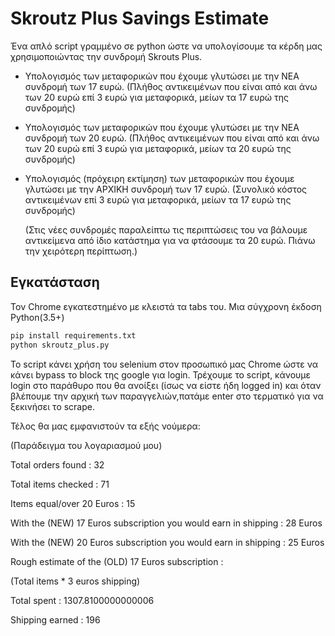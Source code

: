 # Skroutz Plus Savings Estimate

Ένα απλό script γραμμένο σε python ώστε να υπολογίσουμε τα κέρδη μας χρησιμοποιώντας την συνδρομή Skrouts Plus.

- Υπολογισμός των μεταφορικών που έχουμε γλυτώσει με την ΝΕΑ συνδρομή των 17 ευρώ.
(Πλήθος αντικειμένων που είναι από και άνω των 20 ευρώ επί 3 ευρώ για μεταφορικά, μείων τα 17 ευρώ της συνδρομής)
- Υπολογισμός των μεταφορικών που έχουμε γλυτώσει με την ΝΕΑ συνδρομή των 20 ευρώ.
(Πλήθος αντικειμένων που είναι από και άνω των 20 ευρώ επί 3 ευρώ για μεταφορικά, μείων τα 20 ευρώ της συνδρομής)
- Υπολογισμός (πρόχειρη εκτίμηση) των μεταφορικών που έχουμε γλυτώσει με την ΑΡΧΙΚΗ συνδρομή των 17 ευρώ. 
(Συνολικό κόστος αντικειμένων επί 3 ευρώ για μεταφορικά, μείων τα 17 ευρώ της συνδρομής)

    (Στις νέες συνδρομές παραλείπτω τις περιπτώσεις του να βάλουμε αντικείμενα από ίδιο κατάστημα για να φτάσουμε τα 20 ευρώ. Πιάνω την χειρότερη περίπτωση.)

## Εγκατάσταση
Τον Chrome εγκατεστημένο με κλειστά τα tabs του.
Μια σύγχρονη έκδοση Python(3.5+)

```sh
pip install requirements.txt
python skroutz_plus.py
```

Το script κάνει χρήση του selenium στον προσωπικό μας Chrome ώστε να κάνει bypass το block της google για login.
Τρέχουμε το script, κάνουμε login στο παράθυρο που θα ανοίξει (ίσως να είστε ήδη logged in) και όταν βλέπουμε την αρχική των παραγγελιών,πατάμε enter στο τερματικό  για να ξεκινήσει το scrape.

Τέλος θα μας εμφανιστούν τα εξής νούμερα:

(Παράδειγμα του λογαριασμού μου)

Total orders found : 32

Total items checked : 71

Items equal/over 20 Euros : 15

With the (NEW) 17 Euros subscription you would earn in shipping : 28 Euros

With the (NEW) 20 Euros subscription you would earn in shipping : 25 Euros

Rough estimate of the (OLD) 17 Euros subscription :

(Total items * 3 euros shipping)

Total spent : 1307.8100000000006

Shipping earned : 196
